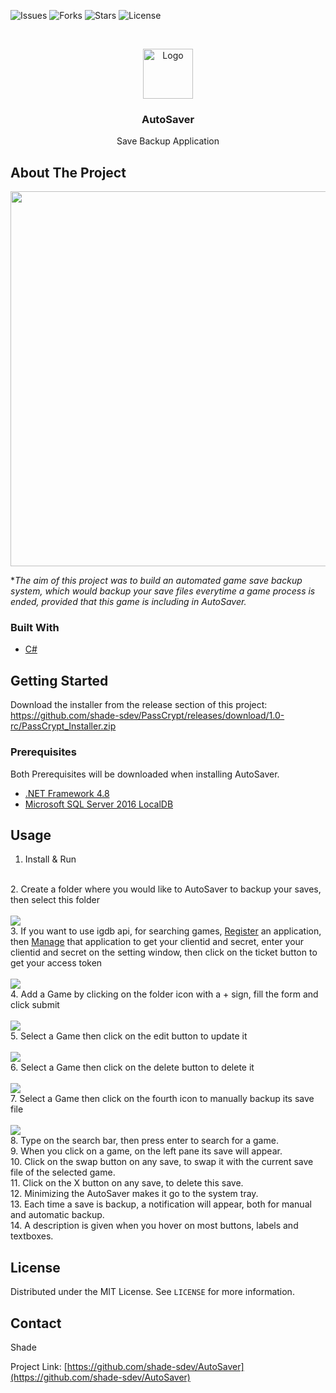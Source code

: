 <!--
*** Thanks for checking out the Best-README-Template. If you have a suggestion
*** that would make this better, please fork the repo and create a pull request
*** or simply open an issue with the tag "enhancement".
*** Thanks again! Now go create something AMAZING! :D
***
***
***
*** To avoid retyping too much info. Do a search and replace for the following:
*** github_username, repo_name, twitter_handle, email, project_title, project_description
-->



<!-- PROJECT SHIELDS -->
<!--
*** I'm using markdown "reference style" links for readability.
*** Reference links are enclosed in brackets [ ] instead of parentheses ( ).
*** See the bottom of this document for the declaration of the reference variables
*** for contributors-url, forks-url, etc. This is an optional, concise syntax you may use.
*** https://www.markdownguide.org/basic-syntax/#reference-style-links
-->
![Issues](https://img.shields.io/github/issues/shade-sdev/AutoSaver)
![Forks](https://img.shields.io/github/forks/shade-sdev/AutoSaver)
![Stars](https://img.shields.io/github/stars/shade-sdev/AutoSaver)
![License](https://img.shields.io/github/license/shade-sdev/AutoSaver)



<!-- PROJECT LOGO -->
<br />
<p align="center">
  <a href="https://github.com/shade-sdev/AutoSaver">
    <img src="https://i.imgur.com/Dfx3Omn.png" alt="Logo" width="80" height="80">
  </a>

  <h3 align="center">AutoSaver</h3>

  <p align="center">
    Save Backup Application
    <br />
 
  </p>
</p>



<!-- ABOUT THE PROJECT -->
## About The Project

<img src="https://i.imgur.com/c7QDEKo.png" width="1200px" height="600px">

**The aim of this project was to build an automated game save backup system, which would backup your save files everytime a game process is ended, provided that this game is including in AutoSaver.*


### Built With

* [C#](https://docs.microsoft.com/en-us/dotnet/csharp/)




<!-- GETTING STARTED -->
## Getting Started

Download the installer from the release section of this project: https://github.com/shade-sdev/PassCrypt/releases/download/1.0-rc/PassCrypt_Installer.zip

### Prerequisites

Both Prerequisites will be downloaded when installing AutoSaver.
* [.NET Framework 4.8](https://download.visualstudio.microsoft.com/download/pr/7afca223-55d2-470a-8edc-6a1739ae3252/abd170b4b0ec15ad0222a809b761a036/ndp48-x86-x64-allos-enu.exe)
* [Microsoft SQL Server 2016 LocalDB](https://download.microsoft.com/download/4/1/A/41AD6EDE-9794-44E3-B3D5-A1AF62CD7A6F/sql16_sp2_dlc/en-us/SqlLocalDB.msi)


<!-- USAGE EXAMPLES -->
## Usage

1. Install & Run
<br>
2. Create a folder where you would like to AutoSaver to backup your saves, then select this folder<br><br> <img src="https://i.imgur.com/jwTKfdm.png">
<br>
3. If you want to use igdb api, for searching games, <a href="https://dev.twitch.tv/console/apps/create" target="_blank">Register</a> an application, then <a href="https://dev.twitch.tv/console/apps" target="_blank">Manage</a> that application to get your clientid and secret, enter your clientid and secret on the setting window, then click on the ticket button to get your access token <br><br>  <img src="https://i.imgur.com/LfxlSiX.png">
<br>
4. Add a Game by clicking on the folder icon with a + sign, fill the form and click submit <br><br>  <img src="https://i.imgur.com/VWlRuRX.png">
<br>
5. Select a Game then click on the edit button to update it <br><br> <img src="https://i.imgur.com/T8tWwyU.png">
<br>
6. Select a Game then click on the delete button to delete it <br><br> <img src="https://i.imgur.com/mcxMKLc.png.png">
<br>
7. Select a Game then click on the fourth icon to manually backup its save file <br><br> <img src="https://i.imgur.com/WAlCwwv.png">
<br>
8. Type on the search bar, then press enter to search for a game.
<br>
9. When you click on a game, on the left pane its save will appear.
<br>
10. Click on the swap button on any save, to swap it with the current save file of the selected game.
<br> 
11. Click on the X button on any save, to delete this save.
<br>
12. Minimizing the AutoSaver makes it go to the system tray.
<br>
13. Each time a save is backup, a notification will appear, both for manual and automatic backup.<br>
14. A description is given when you hover on most buttons, labels and textboxes.<br>





<!-- LICENSE -->
## License

Distributed under the MIT License. See `LICENSE` for more information.



<!-- CONTACT -->
## Contact

Shade 

Project Link: [https://github.com/shade-sdev/AutoSaver](https://github.com/shade-sdev/AutoSaver)










